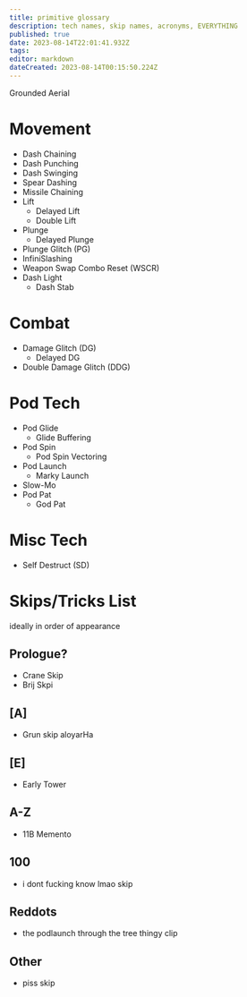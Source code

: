 ```yaml
---
title: primitive glossary
description: tech names, skip names, acronyms, EVERYTHING
published: true
date: 2023-08-14T22:01:41.932Z
tags: 
editor: markdown
dateCreated: 2023-08-14T00:15:50.224Z
---
```


Grounded
Aerial


# Movement
- Dash Chaining
- Dash Punching
- Dash Swinging
- Spear Dashing
- Missile Chaining
- Lift
	- Delayed Lift
	- Double Lift
- Plunge
	- Delayed Plunge
- Plunge Glitch (PG)
- InfiniSlashing
- Weapon Swap Combo Reset (WSCR)
- Dash Light
	- Dash Stab 

# Combat
- Damage Glitch (DG)
	- Delayed DG
- Double Damage Glitch (DDG)

# Pod Tech
- Pod Glide
	- Glide Buffering
- Pod Spin
	- Pod Spin Vectoring
- Pod Launch
	- Marky Launch
- Slow-Mo
- Pod Pat
	- God Pat

# Misc Tech
- Self Destruct (SD)

# Skips/Tricks List
ideally in order of appearance

## Prologue?
- Crane Skip
- Brij Skpi

## [A]
- Grun skip aloyarHa
## [E]
- Early Tower
## A-Z
- 11B Memento
## 100
- i dont fucking know lmao skip
## Reddots
- the podlaunch through the tree thingy clip 
## Other
- piss skip
